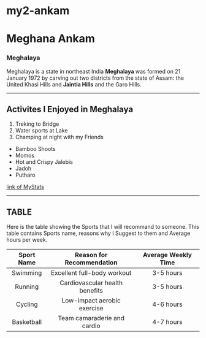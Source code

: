 # my2-ankam
# Meghana Ankam
### Meghalaya
 Meghalaya is a state in northeast India **Meghalaya** was formed on 21 January 1972 by carving out two districts from the state of Assam: the United Khasi Hills and **Jaintia Hills** and the Garo Hills.

----
## Activites I Enjoyed in Meghalaya
1. Treking to Bridge
2. Water sports at Lake
3. Champing at night with my Friends

* Bamboo Shoots
* Momos 
* Hot and Crispy Jalebis 
* Jadoh
* Putharo

[link of MyStats](MyStats.md)

----
## TABLE
Here is the table showing the Sports that I will recommand to someone. This table contains Sports name, reasons why I Suggest to them and Average hours per week.

|Sport Name|Reason for Recommendation|Average Weekly Time |
|:---:|:---:|:---:|
|Swimming|Excellent full-body workout|3-5 hours|
|Running|Cardiovascular health benefits|3-5 hours|
|Cycling|Low-impact aerobic exercise|4-6 hours|
|Basketball|Team camaraderie and cardio|4-7 hours|

